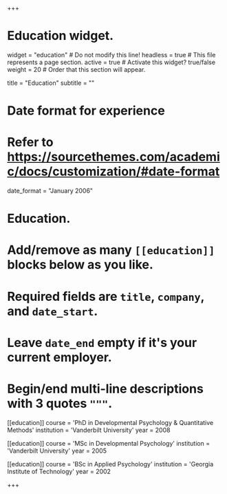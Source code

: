 +++
# Education widget.
widget = "education"  # Do not modify this line!
headless = true  # This file represents a page section.
active = true # Activate this widget? true/false
weight = 20  # Order that this section will appear.

title = "Education"
subtitle = ""

# Date format for experience
#   Refer to https://sourcethemes.com/academic/docs/customization/#date-format
date_format = "January 2006"

# Education.
#   Add/remove as many `[[education]]` blocks below as you like.
#   Required fields are `title`, `company`, and `date_start`.
#   Leave `date_end` empty if it's your current employer.
#   Begin/end multi-line descriptions with 3 quotes `"""`.
[[education]]
  course = 'PhD in Developmental Psychology & Quantitative Methods'
  institution = 'Vanderbilt University'
  year = 2008
  
[[education]]
  course = 'MSc in Developmental Psychology'
  institution = 'Vanderbilt University'
  year = 2005

[[education]]
  course = 'BSc in Applied Psychology'
  institution = 'Georgia Institute of Technology'
  year = 2002
  

+++
